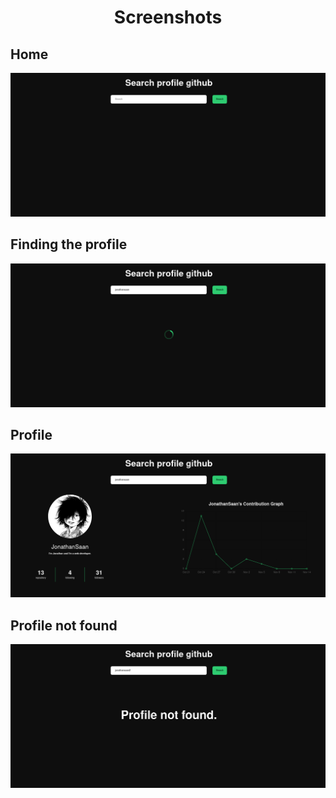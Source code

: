 <h1 align="center">Screenshots</h1>

## Home
![img](https://github.com/JonathanSaan/find-github/blob/bcd08162963f4968d5cdb8e534ecf3141c8777bd/screenshots/screenshot1.png)

## Finding the profile
![img](https://github.com/JonathanSaan/find-github/blob/bcd08162963f4968d5cdb8e534ecf3141c8777bd/screenshots/screenshot2.png)

## Profile
![img](https://github.com/JonathanSaan/find-github/blob/bcd08162963f4968d5cdb8e534ecf3141c8777bd/screenshots/screenshot3.png)

## Profile not found
![img](https://github.com/JonathanSaan/find-github/blob/bcd08162963f4968d5cdb8e534ecf3141c8777bd/screenshots/screenshot4.png)
